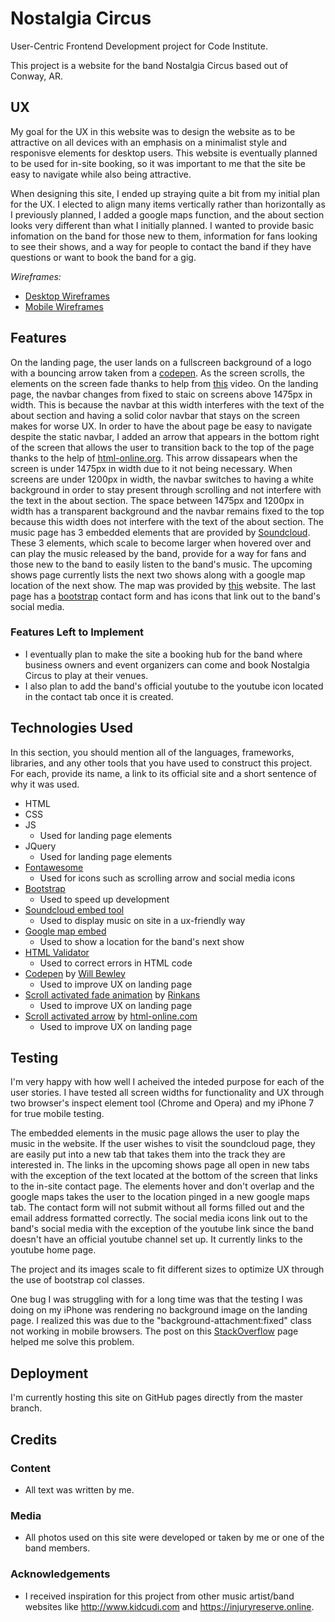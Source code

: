 # Nostalgia Circus

User-Centric Frontend Development project for Code Institute. 

This project is a website for the band Nostalgia Circus based out of Conway, AR.  
 
## UX

My goal for the UX in this website was to design the website as to be attractive on all devices with an emphasis on a minimalist style and responisve elements for desktop users. This website is eventually planned to be used for in-site booking, so it was important to me that the site be easy to navigate while also being attractive. 

When designing this site, I ended up straying quite a bit from my initial plan for the UX. I elected to align many items vertically rather than horizontally as I previously planned, I added a google maps function, and the about section looks very different than what I initially planned.
I wanted to provide basic infomation on the band for those new to them, information for fans looking to see their shows, and a way for people to contact the band if they have questions or want to book the band for a gig.

*Wireframes:* 
- [Desktop Wireframes](https://imgur.com/a/V1qZIkq)
- [Mobile Wireframes](https://imgur.com/a/rAPQBax)



## Features

On the landing page, the user lands on a fullscreen background of a logo with a bouncing arrow taken from a [codepen](https://codepen.io/bewley/pen/revRQv). As the screen scrolls, the elements on the screen fade thanks to help from [this]( https://www.youtube.com/watch?time_continue=55&v=-_ojaBSxhmk) video. On the landing page, the navbar changes from fixed to staic on screens above 1475px in width. This is because the navbar at this width interferes with the text of the about section and having a solid color navbar that stays on the screen makes for worse UX. In order to have the about page be easy to navigate despite the static navbar, I added an arrow that appears in the bottom right of the screen that allows the user to transition back to the top of the page thanks to the help of [html-online.org](https://html-online.com/articles/dynamic-scroll-back-top-page-button-javascript/). This arrow dissapears when the screen is under 1475px in width due to it not being necessary. When screens are under 1200px in width, the navbar switches to having a white background in order to stay present through scrolling and not interfere with the text in the about section. The space between 1475px and 1200px in width has a transparent background and the navbar remains fixed to the top because this width does not interfere with the text of the about section. 
The music page has 3 embedded elements that are provided by [Soundcloud](https://soundcloud.com). These 3 elements, which scale to become larger when hovered over and can play the music released by the band, provide for a way for fans and those new to the band to easily listen to the band's music.
The upcoming shows page currently lists the next two shows along with a google map location of the next show. The map was provided by [this](https://www.embedgooglemap.net) website.
The last page has a [bootstrap](https://getbootstrap.com) contact form and has icons that link out to the band's social media. 
 
### Features Left to Implement
- I eventually plan to make the site a booking hub for the band where business owners and event organizers can come and book Nostalgia Circus to play at their venues. 
- I also plan to add the band's official youtube to the youtube icon located in the contact tab once it is created.

## Technologies Used

In this section, you should mention all of the languages, frameworks, libraries, and any other tools that you have used to construct this project. For each, provide its name, a link to its official site and a short sentence of why it was used.

- HTML
- CSS
- JS
    * Used for landing page elements
- JQuery
    * Used for landing page elements
- [Fontawesome](https://fontawesome.com)
    * Used for icons such as scrolling arrow and social media icons
- [Bootstrap](https://getbootstrap.com)
    * Used to speed up development
- [Soundcloud embed tool](https://soundcloud.com)
    * Used to display music on site in a ux-friendly way
- [Google map embed](https://www.embedgooglemap.net)
    * Used to show a location for the band's next show
- [HTML Validator](https://validator.w3.org)
    * Used to correct errors in HTML code
- [Codepen](https://codepen.io/bewley/pen/revRQv) by [Will Bewley](https://www.youtube.com/channel/UC4K51WXJcaAmj2f80yDwFug) 
    * Used to improve UX on landing page 
- [Scroll activated fade animation](https://youtu.be/-_ojaBSxhmk) by [Rinkans](https://www.youtube.com/channel/UC4K51WXJcaAmj2f80yDwFug)
    * Used to improve UX on landing page
- [Scroll activated arrow](https://html-online.com/articles/dynamic-scroll-back-top-page-button-javascript/) by [html-online.com](https://html-online.com)
    * Used to improve UX on landing page 


## Testing

I'm very happy with how well I acheived the inteded purpose for each of the user stories. I have tested all screen widths for functionality and UX through two browser's inspect element tool (Chrome and Opera) and my iPhone 7 for true mobile testing. 

The embedded elements in the music page allows the user to play the music in the website. If the user wishes to visit the soundcloud page, they are easily put into a new tab that takes them into the track they are interested in. 
The links in the upcoming shows page all open in new tabs with the exception of the text located at the bottom of the screen that links to the in-site contact page. The elements hover and don't overlap and the google maps takes the user to the location pinged in a new google maps tab. 
The contact form will not submit without all forms filled out and the email address formatted correctly. The social media icons link out to the band's social media with the exception of the youtube link since the band doesn't have an official youtube channel set up. It currently links to the youtube home page.

The project and its images scale to fit different sizes to optimize UX through the use of bootstrap col classes.  

One bug I was struggling with for a long time was that the testing I was doing on my iPhone was rendering no background image on the landing page. I realized this was due to the "background-attachment:fixed" class not working in mobile browsers. The post on this [StackOverflow](https://stackoverflow.com/questions/30102792/css-media-query-target-only-ios-devices) page helped me solve this problem.
## Deployment
I'm currently hosting this site on GitHub pages directly from the master branch. 

## Credits

### Content
- All text was written by me.

### Media
- All photos used on this site were developed or taken by me or one of the band members. 

### Acknowledgements

- I received inspiration for this project from other music artist/band websites like http://www.kidcudi.com and https://injuryreserve.online.